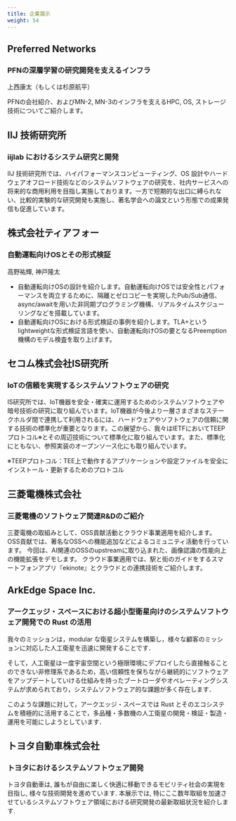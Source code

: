 ```yaml
---
title: 企業展示
weight: 54
---
```


## Preferred Networks

### PFNの深層学習の研究開発を支えるインフラ

上西康太（もしくは杉原航平）

PFNの会社紹介、およびMN-2, MN-3のインフラを支えるHPC, OS, ストレージ技術についてご紹介します。

## IIJ 技術研究所

### iijlab におけるシステム研究と開発

IIJ 技術研究所では、ハイパフォーマンスコンピューティング、OS 設計やハードウェアオフロード技術などのシステムソフトウェアの研究を、社内サービスへの将来的な商用利用を目指し実施しております。一方で短期的な出口に縛られない、比較的実験的な研究開発も実施し、著名学会への論文という形態での成果発信も促進しています。

## 株式会社ティアフォー

### 自動運転向けOSとその形式検証

高野祐輝, 神戸隆太

- 自動運転向けOSの設計を紹介します。自動運転向けOSでは安全性とパフォーマンスを両立するために、隔離とゼロコピーを実現したPub/Sub通信、async/awaitを用いた非同期プログラミング機構、リアルタイムスケジューリングなどを搭載しています。
- 自動運転向けOSにおける形式検証の事例を紹介します。TLA+というlightweightな形式検証言語を使い、自動運転向けOSの要となるPreemption機構のモデル検査を取り上げます。

## セコム株式会社IS研究所

### IoTの信頼を実現するシステムソフトウェアの研究

IS研究所では、IoT機器を安全・確実に運用するためのシステムソフトウェアや暗号技術の研究に取り組んでいます。IoT機器が今後より一層さまざまなステークホルダ間で連携して利用されるには、ハードウェアやソフトウェアの信頼に関する技術の標準化が重要となります。この展望から、我々はIETFにおいてTEEPプロトコル※とその周辺技術について標準化に取り組んでいます。また、標準化にともない、参照実装のオープンソース化にも取り組んでいます。

※TEEPプロトコル：TEE上で動作するアプリケーションや設定ファイルを安全にインストール・更新するためのプロトコル

## 三菱電機株式会社

### 三菱電機のソフトウェア関連R&Dのご紹介

三菱電機の取組みとして、OSS貢献活動とクラウド事業適用を紹介します。
OSS貢献では、著名なOSSへの機能追加などによるコミュニティ活動を行っています。
今回は、AI関連のOSSのupstreamに取り込まれた、画像認識の性能向上の機能拡張をデモします。
クラウド事業適用では、駅と街のガイドをするスマートフォンアプリ『ekinote』とクラウドとの連携技術をご紹介します。

## ArkEdge Space Inc.

### アークエッジ・スペースにおける超小型衛星向けのシステムソフトウェア開発での Rust の活用

我々のミッションは，modular な衛星システムを構築し，様々な顧客のミッションに対応した人工衛星を迅速に開発することです．

そして，人工衛星は一度宇宙空間という極限環境にデプロイしたら直接触ることのできない非修理系であるため，高い信頼性を保ちながら継続的にソフトウェアをアップデートしていける仕組みを持ったブートローダやオペレーティングシステムが求められており，システムソフトウェア的な課題が多く存在します．

このような課題に対して，アークエッジ・スペースでは Rust とそのエコシステムを積極的に活用することで，多品種・多数機の人工衛星の開発・検証・製造・運用を可能にしようとしています．

## トヨタ自動車株式会社

### トヨタにおけるシステムソフトウェア開発

トヨタ自動車は, 誰もが自由に楽しく快適に移動できるモビリティ社会の実現を目指し, 様々な技術開発を進めています. 本展示では, 特にここ数年取組を加速させているシステムソフトウェア領域における研究開発の最新取組状況を紹介します.
